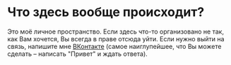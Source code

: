 # Что здесь вообще происходит?
Это моё личное пространство. Если здесь что-то организовано не так, как Вам хочется, Вы всегда в праве отсюда уйти.
Если нужно выйти на связь, напишите мне [ВКонтакте](https://vk.com/vrtxxx) (самое наиглупейшее, что Вы можете сделать – написать "Привет" и ждать ответа).
